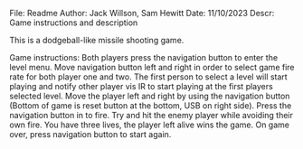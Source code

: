 File:   Readme
Author: Jack Willson, Sam Hewitt
Date:   11/10/2023
Descr:  Game instructions and description

This is a dodgeball-like missile shooting game.

Game instructions:
Both players press the navigation button to enter the level menu.
Move navigation button left and right in order to select game fire rate for both player one and two.
The first person to select a level will start playing and notify other player vis IR to start playing at the first players selected level.
Move the player left and right by using the navigation button (Bottom of game is reset button at the bottom, USB on right side).
Press the navigation button in to fire.
Try and hit the enemy player while avoiding their own fire.
You have three lives, the player left alive wins the game.
On game over, press navigation button to start again.
